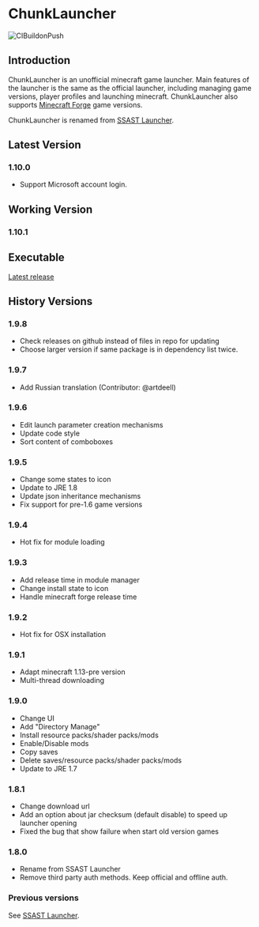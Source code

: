 # ChunkLauncher

![CIBuildonPush](https://github.com/herbix/chunkLauncher/workflows/CIBuildonPush/badge.svg?event=push)

## Introduction
ChunkLauncher is an unofficial minecraft game launcher. Main features of the launcher is the same as the official launcher, including managing game versions, player profiles and launching minecraft. ChunkLauncher also supports <a href="http://files.minecraftforge.net/">Minecraft Forge</a> game versions.

ChunkLauncher is renamed from <a href="http://github.com/herbix/ssastLauncher">SSAST Launcher</a>.

## Latest Version

### 1.10.0
* Support Microsoft account login.

## Working Version

### 1.10.1

## Executable
[Latest release](https://github.com/herbix/chunkLauncher/releases/latest)

## History Versions

### 1.9.8
* Check releases on github instead of files in repo for updating
* Choose larger version if same package is in dependency list twice.

### 1.9.7
* Add Russian translation (Contributor: @artdeell)

### 1.9.6
* Edit launch parameter creation mechanisms
* Update code style
* Sort content of comboboxes

### 1.9.5
* Change some states to icon
* Update to JRE 1.8
* Update json inheritance mechanisms
* Fix support for pre-1.6 game versions

### 1.9.4
* Hot fix for module loading

### 1.9.3
* Add release time in module manager
* Change install state to icon
* Handle minecraft forge release time

### 1.9.2
* Hot fix for OSX installation

### 1.9.1
* Adapt minecraft 1.13-pre version
* Multi-thread downloading

### 1.9.0
* Change UI
* Add "Directory Manage"
* Install resource packs/shader packs/mods
* Enable/Disable mods
* Copy saves
* Delete saves/resource packs/shader packs/mods
* Update to JRE 1.7

### 1.8.1
* Change download url
* Add an option about jar checksum (default disable) to speed up launcher opening
* Fixed the bug that show failure when start old version games

### 1.8.0
* Rename from SSAST Launcher
* Remove third party auth methods. Keep official and offline auth.

### Previous versions

See <a href="http://github.com/herbix/ssastLaucher">SSAST Launcher</a>.